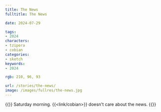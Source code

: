 ```yaml
---
title: The News
fulltitle: The News

date: 2024-07-29

tags:
- 2024
characters:
- tzipora
- cobian
categories:
- sketch
keywords:
- 2024

rgb: 210, 96, 93

url: /stories/the-news/
image: /images/fullres/the-news.jpg
---
```

{{<note caption>}}
Saturday morning. {{<link/cobian>}} doesn't care about the news.
{{</note>}}
